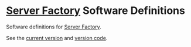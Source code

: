 # [Server Factory](https://github.com/Server-Factory/Core-Framework) Software Definitions

Software definitions for [Server Factory](https://github.com/Server-Factory/Core-Framework).

See the [current version](./version.txt) and
[version code](./version_code.txt).
